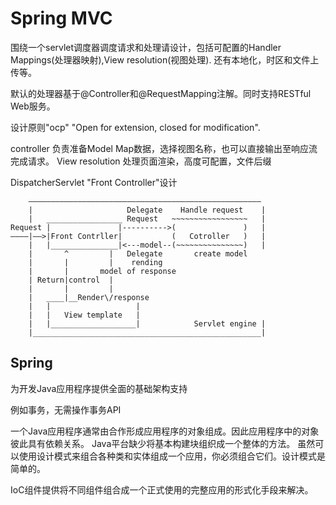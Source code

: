 
# Spring MVC

围绕一个servlet调度器调度请求和处理请设计，包括可配置的Handler Mappings(处理器映射),View resolution(视图处理). 还有本地化，时区和文件上传等。

默认的处理器基于@Controller和@RequestMapping注解。同时支持RESTful Web服务。

设计原则"ocp" "Open for extension, closed for modification".

controller 负责准备Model Map数据，选择视图名称，也可以直接输出至响应流完成请求。
View resolution 处理页面渲染，高度可配置，文件后缀

DispatcherServlet  "Front Controller"设计

```
    ————————————————————————————————————————————————————
    |                     Delegate    Handle request    |
    |   _________________ Request   ~~~~~~~~~~~~~~~~~   |
Request |               |---------->(               )   |
————|——>|Front Contrller|           (   Cotroller   )   |
    |   |_______________|<---model--(~~~~~~~~~~~~~~~)   |
    |       ^         |   Delegate       create model
    |       |         |    rending
    |       |       model of response
    | Return|control  |
    |       |         |
    |   ____|__Render\/response
    |   |                   |
    |   |   View template   |
    |   |___________________|            Servlet engine |
    |___________________________________________________|
```

## Spring

为开发Java应用程序提供全面的基础架构支持

例如事务，无需操作事务API

一个Java应用程序通常由合作形成应用程序的对象组成。因此应用程序中的对象彼此具有依赖关系。
Java平台缺少将基本构建块组织成一个整体的方法。
虽然可以使用设计模式来组合各种类和实体组成一个应用，你必须组合它们。设计模式是简单的。

IoC组件提供将不同组件组合成一个正式使用的完整应用的形式化手段来解决。